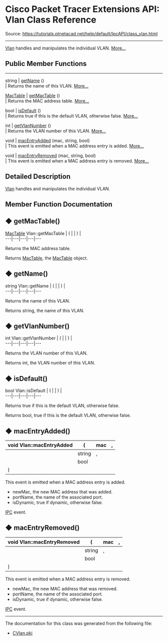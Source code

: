 # Cisco Packet Tracer Extensions API: Vlan Class Reference

Source: https://tutorials.ptnetacad.net/help/default/IpcAPI/class_vlan.html

---

[Vlan](class_vlan.html "Vlan handles and manipulates the individual VLAN.") handles and manipulates the individual VLAN. [More...](class_vlan.html#details)

##  Public Member Functions  
  
---  
string | [getName](class_vlan.html#aaa71a468b90296cda0896cb4333fac70) ()  
| Returns the name of this VLAN. [More...](class_vlan.html#aaa71a468b90296cda0896cb4333fac70)  
  
[MacTable](struct_mac_table.html) | [getMacTable](class_vlan.html#a26f726dca047d437957d83b96ebda268) ()  
| Returns the MAC address table. [More...](class_vlan.html#a26f726dca047d437957d83b96ebda268)  
  
bool | [isDefault](class_vlan.html#a2f7036f311b7926df8fb11cb72bfe1d8) ()  
| Returns true if this is the default VLAN, otherwise false. [More...](class_vlan.html#a2f7036f311b7926df8fb11cb72bfe1d8)  
  
int | [getVlanNumber](class_vlan.html#a48645c33cae9294e821b58bee390b541) ()  
| Returns the VLAN number of this VLAN. [More...](class_vlan.html#a48645c33cae9294e821b58bee390b541)  
  
void | [macEntryAdded](class_vlan.html#a0407fe3ff96a744cc53b5e9e18b54742) (mac, string, bool)  
| This event is emitted when a MAC address entry is added. [More...](class_vlan.html#a0407fe3ff96a744cc53b5e9e18b54742)  
  
void | [macEntryRemoved](class_vlan.html#a4512110e99712313ce5c82a9b4141855) (mac, string, bool)  
| This event is emitted when a MAC address entry is removed. [More...](class_vlan.html#a4512110e99712313ce5c82a9b4141855)  
  
  
## Detailed Description

[Vlan](class_vlan.html "Vlan handles and manipulates the individual VLAN.") handles and manipulates the individual VLAN. 

## Member Function Documentation

## ◆ getMacTable()

[MacTable](struct_mac_table.html) Vlan::getMacTable  | ( | | ) |   
---|---|---|---|---  
  
Returns the MAC address table. 

Returns
    [MacTable](struct_mac_table.html "Data element for MAC tables."), the [MacTable](struct_mac_table.html "Data element for MAC tables.") object. 

## ◆ getName()

string Vlan::getName  | ( | | ) |   
---|---|---|---|---  
  
Returns the name of this VLAN. 

Returns
    string, the name of this VLAN. 

## ◆ getVlanNumber()

int Vlan::getVlanNumber  | ( | | ) |   
---|---|---|---|---  
  
Returns the VLAN number of this VLAN. 

Returns
    int, the VLAN number of this VLAN. 

## ◆ isDefault()

bool Vlan::isDefault  | ( | | ) |   
---|---|---|---|---  
  
Returns true if this is the default VLAN, otherwise false. 

Returns
    bool, true if this is the default VLAN, otherwise false. 

## ◆ macEntryAdded()

void Vlan::macEntryAdded  | ( | mac  | ,   
---|---|---|---  
|  | string  | ,   
|  | bool  |   
| ) | |   
  
This event is emitted when a MAC address entry is added. 

  * newMac, the new MAC address that was added. 
  * portName, the name of the associated port. 
  * isDynamic, true if dynamic, otherwise false.



[IPC](class_i_p_c.html "IPC is the main entry point for all IPC functionality.") event. 

## ◆ macEntryRemoved()

void Vlan::macEntryRemoved  | ( | mac  | ,   
---|---|---|---  
|  | string  | ,   
|  | bool  |   
| ) | |   
  
This event is emitted when a MAC address entry is removed. 

  * newMac, the new MAC address that was removed. 
  * portName, the name of the associated port. 
  * isDynamic, true if dynamic, otherwise false.



[IPC](class_i_p_c.html "IPC is the main entry point for all IPC functionality.") event. 

* * *

The documentation for this class was generated from the following file:

  * [CVlan.pki](_c_vlan_8pki.html)


